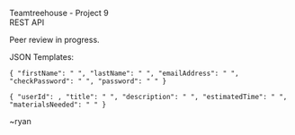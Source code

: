 Teamtreehouse - Project 9<br />
REST API

Peer review in progress.

JSON Templates:

`
    {
    "firstName": " ",
    "lastName": " ",
    "emailAddress": " ",
    "checkPassword": " ",
    "password": " "
    }
`

`
    {
        "userId": ,
        "title": " ",
        "description": " ",
        "estimatedTime": " ",
        "materialsNeeded": " "
    }
`


~ryan 
